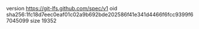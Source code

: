 version https://git-lfs.github.com/spec/v1
oid sha256:1fc18d7eec0eaf01c02a9b692bde202586f41e341d4466f6fcc9399f67045099
size 19352
